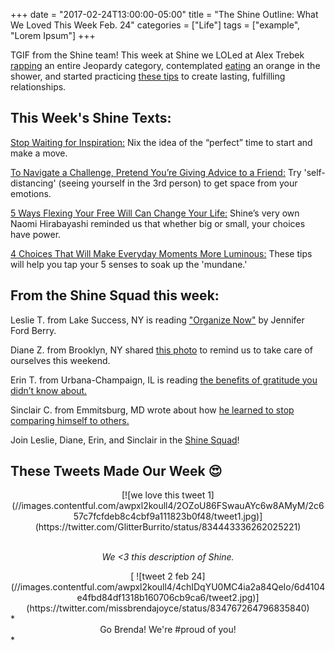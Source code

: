 +++
  date = "2017-02-24T13:00:00-05:00"
  title = "The Shine Outline: What We Loved This Week Feb. 24"
  categories = ["Life"]
  tags = ["example", "Lorem Ipsum"]
+++



TGIF from the Shine team! This week at Shine we LOLed at Alex Trebek [rapping](http://www.huffingtonpost.com/entry/alex-trebek-raps-jeopardy-category_us_58aba25fe4b0f077b3ed42b1) an entire Jeopardy category, contemplated [eating](ttp://hellogiggles.com/shower-orange-reddit/?utm_campaign=twittersocialflow&utm_source=Social&utm_medium=Twitter) an orange in the shower, and started practicing [these tips](http://www.businessinsider.com/10-steps-to-creating-lasting-fulfilling-friendships-2017-2?amp) to create lasting, fulfilling relationships.

## This Week's Shine Texts: 

[Stop Waiting for Inspiration:](https://medium.com/the-mission/stop-waiting-for-inspiration-22c4ba61dbd2#.ah9stqq85) Nix the idea of the “perfect” time to start and make a move.

[To Navigate a Challenge, Pretend You’re Giving Advice to a Friend:](http://nymag.com/scienceofus/2017/02/self-distancing-will-help-you-make-smarter-deciions.html) Try 'self-distancing' (seeing yourself in the 3rd person) to get space from your emotions. 

[5 Ways Flexing Your Free Will Can Change Your Life:](http://advice.shinetext.com/articles/5-ways-flexing-your-free-will-can-change-your-life/?utm_source=Shine&utm_medium=Blog) Shine’s very own Naomi Hirabayashi reminded us that whether big or small, your choices have power. 

[4 Choices That Will Make Everyday Moments More Luminous:](http://www.mindbodygreen.com/0-23083/4-choices-that-will-make-everyday-moments-more-luminous.html) These tips will help you tap your 5 senses to soak up the 'mundane.'

## From the Shine Squad this week:

Leslie T. from Lake Success, NY is reading ["Organize Now"](https://www.amazon.com/Organize-Now-Week-Week-Simplify/dp/1440308632) by Jennifer Ford Berry. 

Diane Z. from Brooklyn, NY shared [this photo](https://www.facebook.com/ShineText/posts/848713501938012) to remind us to take care of ourselves this weekend.

Erin T. from Urbana-Champaign, IL is reading [the benefits of gratitude you didn’t know about. ](http://happierhuman.com/benefits-of-gratitude/)

Sinclair C. from Emmitsburg, MD wrote about how [he learned to stop comparing himself to others. ](http://advice.shinetext.com/articles/how-this-shine-squad-member-stopped-comparing-himself-to-others/?utm_source=Shine&utm_medium=Blog)


Join Leslie, Diane, Erin, and Sinclair in the [Shine Squad](http://www.shinetext.com/squad/?utm_source=Shine&utm_medium=Blog)!

## These Tweets Made Our Week 😍

<center> [![we love this tweet 1](//images.contentful.com/awpxl2koull4/2OZoU86FSwauAYc6w8AMyM/2c657c7fcfdeb8c4cbf9a111823b0f48/tweet1.jpg)](https://twitter.com/GlitterBurrito/status/834443336262025221) </center>
<br>

*<center> We <3 this description of Shine. </center>*

<center>[
![tweet 2 feb 24](//images.contentful.com/awpxl2koull4/4chIDqYU0MC4ia2a84QeIo/6d4104e4fbd84df1318b160706cb9ca6/tweet2.jpg)](https://twitter.com/missbrendajoyce/status/834767264796835840) </center>
*<center> Go Brenda! We're #proud of you! </center>*



<div class="pubexchange_module" id="pubexchange_below_content" data-pubexchange-module-id="2323"></div>

<script>(function(w, d, s, id) {
 w.PUBX=w.PUBX || {pub: "shine_text", discover: false, lazy: true};
 var js, pjs = d.getElementsByTagName(s)[0];
 if (d.getElementById(id)) return;
 js = d.createElement(s); js.id = id; js.async = true;
 js.src = "//main.pubexchange.com/loader.min.js";
 pjs.parentNode.insertBefore(js, pjs);
}(window, document, "script", "pubexchange-jssdk"));</script>
